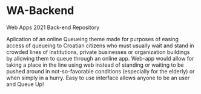 # WA-Backend
Web Apps 2021 Back-end Repository

Aplication of an online Queueing theme made for purposes of easing access of queueing to Croatian 
citizens who must usually wait and stand in crowded lines of institutions, private businesses or 
organization buildings by allowing them to queue through an online app. Web-app would allow for
taking a place in the line using web instead of standing or waiting to be pushed around in not-so-favorable
conditions (especially for the elderly) or when simply in a hurry. Easy to use interface allows anyone to be an user and Queue Up!
